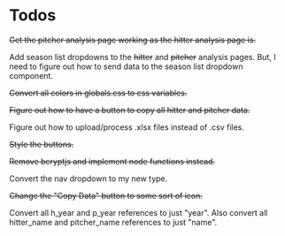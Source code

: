 # Todos

~~Get the pitcher analysis page working as the hitter analysis page is.~~

Add season list dropdowns to the ~~hitter~~ and ~~pitcher~~ analysis pages. But, I need to figure out how to send data to the season list dropdown component.

~~Convert all colors in globals.css to css variables.~~

~~Figure out how to have a button to copy all hitter and pitcher data.~~

Figure out how to upload/process .xlsx files instead of .csv files.

~~Style the buttons.~~

~~Remove bcryptjs and implement node functions instead.~~

Convert the nav dropdown to my new type.

~~Change the "Copy Data" button to some sort of icon.~~

Convert all h_year and p_year references to just "year". Also convert all hitter_name and pitcher_name references to just "name".
